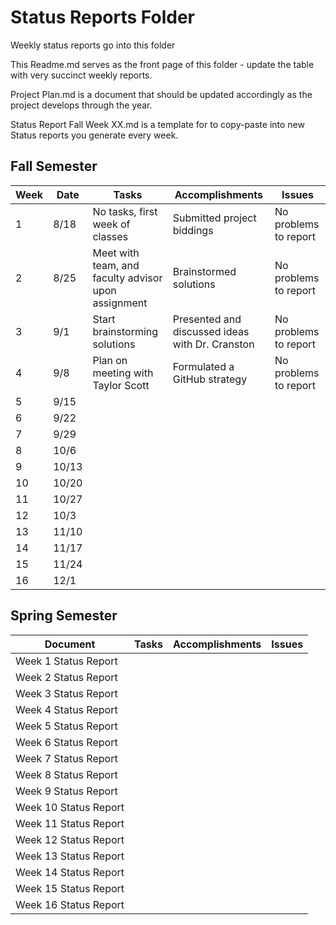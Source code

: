 # Status Reports Folder

Weekly status reports go into this folder

This Readme.md serves as the front page of this folder - update the table with very succinct weekly reports.

Project Plan.md is a document that should be updated accordingly as the project develops through the year.

Status Report Fall Week XX.md is a template for to copy-paste into new Status reports you generate every week.

## Fall Semester

| Week | Date  | Tasks                                               | Accomplishments                                 | Issues                |
| ---- | ----- | --------------------------------------------------- | ----------------------------------------------- | --------------------- |
| 1    | 8/18  | No tasks, first week of classes                     | Submitted project biddings                      | No problems to report |
| 2    | 8/25  | Meet with team, and faculty advisor upon assignment | Brainstormed solutions                          | No problems to report |
| 3    | 9/1   | Start brainstorming solutions                       | Presented and discussed ideas with Dr. Cranston | No problems to report |
| 4    | 9/8   | Plan on meeting with Taylor Scott                   | Formulated a GitHub strategy                    | No problems to report |
| 5    | 9/15  |                                                     |                                                 |                       |
| 6    | 9/22  |                                                     |                                                 |                       |
| 7    | 9/29  |                                                     |                                                 |                       |
| 8    | 10/6  |                                                     |                                                 |                       |
| 9    | 10/13 |                                                     |                                                 |                       |
| 10   | 10/20 |                                                     |                                                 |                       |
| 11   | 10/27 |                                                     |                                                 |                       |
| 12   | 10/3  |                                                     |                                                 |                       |
| 13   | 11/10 |                                                     |                                                 |                       |
| 14   | 11/17 |                                                     |                                                 |                       |
| 15   | 11/24 |                                                     |                                                 |                       |
| 16   | 12/1  |                                                     |                                                 |                       |

## Spring Semester

| Document              | Tasks | Accomplishments | Issues |
| --------------------- | ----- | --------------- | ------ |
| Week 1 Status Report  |       |                 |        |
| Week 2 Status Report  |       |                 |        |
| Week 3 Status Report  |       |                 |        |
| Week 4 Status Report  |       |                 |        |
| Week 5 Status Report  |       |                 |        |
| Week 6 Status Report  |       |                 |        |
| Week 7 Status Report  |       |                 |        |
| Week 8 Status Report  |       |                 |        |
| Week 9 Status Report  |       |                 |        |
| Week 10 Status Report |       |                 |        |
| Week 11 Status Report |       |                 |        |
| Week 12 Status Report |       |                 |        |
| Week 13 Status Report |       |                 |        |
| Week 14 Status Report |       |                 |        |
| Week 15 Status Report |       |                 |        |
| Week 16 Status Report |       |                 |        |

